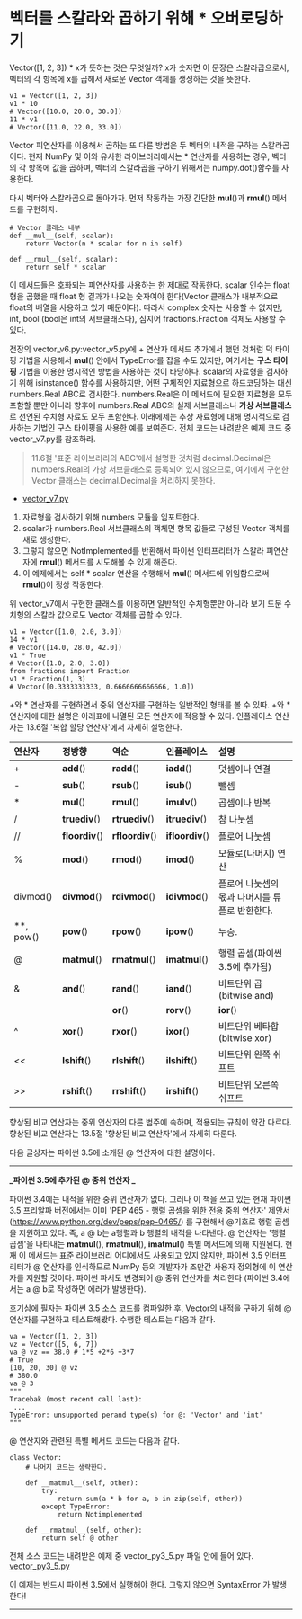 <!-- 
[UML클래스전략패턴](https://github.com/hyeonDD/fluent_python/blob/master/Part13/ex13-4/UML_class_diagram.png)
 -->
# 벡터를 스칼라와 곱하기 위해 * 오버로딩하기
Vector([1, 2, 3]) * x가 뜻하는 것은 무엇일까? x가 숫자면 이 문장은 스칼라곱으로서, 벡터의 각 항목에 x를 곱해서 새로운 Vector 객체를 생성하는 것을 뜻한다.
```
v1 = Vector([1, 2, 3])
v1 * 10
# Vector([10.0, 20.0, 30.0])
11 * v1
# Vector([11.0, 22.0, 33.0])
```
Vector 피연산자를 이용해서 곱하는 또 다른 방법은 두 벡터의 내적을 구하는 스칼라곱이다.
현재 NumPy 및 이와 유사한 라이브러리에서는 * 연산자를 사용하는 경우, 벡터의 각 항목에 값을 곱하며, 벡터의 스칼라곱을 구하기 위해서는 numpy.dot()함수를 사용한다.

다시 벡터와 스칼라곱으로 돌아가자. 먼저 작동하는 가장 간단한 __mul__()과 __rmul__() 메서드를 구현하자.
```
# Vector 클래스 내부
def __mul__(self, scalar):
    return Vector(n * scalar for n in self)

def __rmul__(self, scalar):
    return self * scalar
```
이 메서드들은 호화되는 피연산자를 사용하는 한 제대로 작동한다. scalar 인수는 float 형을 곱했을 때 float 형 결과가 나오는 숫자여야 한다(Vector 클래스가 내부적으로 float의 배열을 사용하고 있기 때문이다). 따라서 complex 숫자는 사용할 수 없지만, int, bool (bool은 int의 서브클래스다), 심지어 fractions.Fraction 객체도 사용할 수 있다.

전장의 vector_v6.py:vector_v5.py에 + 연산자 메서드 추가에서 했던 것처럼 덕 타이핑 기법을 사용해서 __mul__() 안에서 TypeError를 잡을 수도 있지만, 여기서는 **구스 타이핑** 기법을 이용한 명시적인 방법을 사용하는 것이 타당하다.
scalar의 자료형을 검사하기 위해 isinstance() 함수를 사용하지만, 어떤 구체적인 자료형으로 하드코딩하는 대신 numbers.Real ABC로 검사한다. numbers.Real은 이 메서드에 필요한 자료형을 모두 포함할 뿐만 아니라 향후에 numbers.Real ABC의 실제 서브클래스나 **가상 서브클래스**로 선언된 수치형 자료도 모두 포함한다. 아래에제는 추상 자료형에 대해 명시적으로 검사하는 기법인 구스 타이핑을 사용한 예를 보여준다. 전체 코드는 내려받은 예제 코드 중 vector_v7.py를 참조하라.
> 11.6절 '표준 라이브러리의 ABC'에서 설명한 것처럼 decimal.Decimal은 numbers.Real의 가상 서브클래스로 등록되어 있지 않으므로, 여기에서 구현한 Vector 클래스는 decimal.Decimal을 처리하지 못한다.

- [vector_v7.py](https://github.com/hyeonDD/fluent_python/blob/master/Part13/ex13-4/vector_v7.py)
1. 자료형을 검사하기 위해 numbers 모듈을 임포트한다.
2. scalar가 numbers.Real 서브클래스의 객체면 항목 값들로 구성된 Vector 객체를 새로 생성한다.
3. 그렇지 않으면 NotImplemented를 반환해서 파이썬 인터프리터가 스칼라 피연산자에 __rmul__() 메서드를 시도해볼 수 있게 해준다.
4. 이 예제에서는 self * scalar 연산을 수행해서 __mul__() 메서드에 위임함으로써 __rmul__()이 정상 작동한다.

위 vector_v7에서 구현한 클래스를 이용하면 일반적인 수치형뿐만 아니라 보기 드문 수치형의 스칼라 값으로도 Vector 객체를 곱할 수 있다.
```
v1 = Vector([1.0, 2.0, 3.0])
14 * v1
# Vector([14.0, 28.0, 42.0])
v1 * True
# Vector([1.0, 2.0, 3.0])
from fractions import Fraction
v1 * Fraction(1, 3)
# Vector([0.3333333333, 0.6666666666666, 1.0])
```

+와 * 연산자를 구현하면서 중위 연산자를 구현하는 일반적인 형태를 볼 수 있따. +와 * 연산자에 대한 설명은 아래표에 나열된 모든 연산자에 적용할 수 있다. 인플레이스 연산자는 13.6절 '복합 할당 연산자'에서 자세히 설명한다.

| 연산자 | 정방향  | 역순 | 인플레이스 | 설명 |
| :--- | :--- | :--- | :--- | :--- |
| + | __add__() | __radd__() | __iadd__() | 덧셈이나 연결 |
| - | __sub__() | __rsub__() | __isub__() | 뺄셈 |
| * | __mul__() | __rmul__() | __imulv__() | 곱셈이나 반복 |
| / | __truediv__() | __rtruediv__() | __itruediv__() | 참 나눗셈 |
| // | __floordiv__() | __rfloordiv__() | __ifloordiv__() | 플로어 나눗셈 |
| % | __mod__() | __rmod__() | __imod__() | 모듈로(나머지) 연산 |
| divmod() | __divmod__() | __rdivmod__() | __idivmod__() | 플로어 나눗셈의 몫과 나머지를 튜플로 반환한다. |
| **, pow() | __pow__() | __rpow__() | __ipow__() | 누승. |
| @ | __matmul__() | __rmatmul__() | __imatmul__() | 행렬 곱셈(파이썬 3.5에 추가됨) |
| & | __and__() | __rand__() | __iand__() | 비트단위 곱(bitwise and) |
| | | __or__() | __rorv__() | __ior__() | 비트단위 합(bitwise or) |
| ^ | __xor__() | __rxor__() | __ixor__() | 비트단위 베타합(bitwise xor) |
| << | __lshift__() | __rlshift__() | __ilshift__() | 비트단위 왼쪽 쉬프트 |
| >> | __rshift__() | __rrshift__() | __irshift__() | 비트단위 오른쪽 쉬프트 |

향상된 비교 연산자는 중위 연산자의 다른 범주에 속하며, 적용되는 규칙이 약간 다르다. 향상된 비교 연산자는 13.5절 '향상된 비교 연산자'에서 자세히 다룬다.

다음 글상자는 파이썬 3.5에 소개된 @ 연산자에 대한 설명이다.

---

**_파이썬 3.5에 추가된 @ 중위 연산자 _**

파이썬 3.4에는 내적을 위한 중위 연산자가 없다. 그러나 이 책을 쓰고 있는 현재 파이썬 3.5 프리알파 버전에서는 이미 'PEP 465 - 행렬 곱셈을 위한 전용 중위 연산자' 제안서 (https://www.python.org/dev/peps/pep-0465/) 를 구현해서 @기호로 행렬 곱셈을 지원하고 있다. 즉, a @ b는 a행렬과 b 행렬의 내적을 나타낸다. @ 연산자는 '행렬 곱셈'을 나타내는 __matmul__(), __rmatmul__(), __imatmul__() 특별 메서드에 의해 지원된다. 현재 이 메서드는 표준 라이브러리 어디에서도 사용되고 있지 않지만, 파이썬 3.5 인터프리터가 @ 연산자를 인식하므로 NumPy 등의 개발자가 조만간 사용자 정의형에 이 연산자를 지원할 것이다. 파이썬 파서도 변경되어 @ 중위 연산자를 처리한다 (파이썬 3.4에서는 a @ b로 작성하면 에러가 발생한다).

호기심에 필자는 파이썬 3.5 소스 코드를 컴파일한 후, Vector의 내적을 구하기 위해 @ 연산자를 구현하고 테스트해봤다.
수행한 테스트는 다음과 같다.

```
va = Vector([1, 2, 3])
vz = Vector([5, 6, 7])
va @ vz == 38.0 # 1*5 +2*6 +3*7
# True
[10, 20, 30] @ vz
# 380.0
va @ 3
"""
Tracebak (most recent call last):
 ...
TypeError: unsupported perand type(s) for @: 'Vector' and 'int'
"""
```

@ 연산자와 관련된 특별 메서드 코드는 다음과 같다.

```
class Vector:
    # 나머지 코드는 생략한다.

    def __matmul__(self, other):
        try:
            return sum(a * b for a, b in zip(self, other))
        except TypeError:
            return Notimplemented
    
    def __rmatmul__(self, other):
        return self @ other
```

전체 소스 코드는 내려받은 예제 중 vector_py3_5.py 파일 안에 들어 있다. [vector_py3_5.py](https://github.com/hyeonDD/fluent_python/blob/master/Part13/ex13-4/vector_py3_5.py)

이 예제는 반드시 파이썬 3.5에서 실행해야 한다. 그렇지 않으면 SyntaxError 가 발생한다!

---

